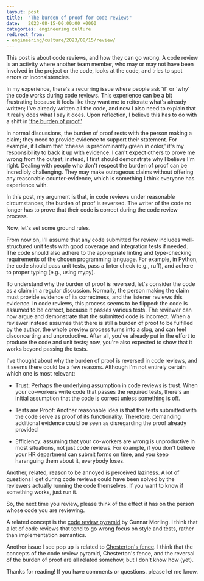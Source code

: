 ```yaml
---
layout: post
title:  "The burden of proof for code reviews"
date:   2023-08-15-00:00:00 +0000
categories: engineering culture
redirect_from:
- engineering/culture/2023/08/15/review/
---
```


This post is about code reviews, and how they can go wrong. A code review is an activity where another team member, who may or may not have been involved in the project or the code, looks at the code, and tries to spot errors or inconsistencies. 

In my experience, there's a recurring issue where people ask 'if' or 'why' the code works during code reviews. This experience can be a bit frustrating because it feels like they want me to reiterate what's already written; I've already written all the code, and now I also need to explain that it really does what I say it does. Upon reflection, I believe this has to do with a shift in ['the burden of proof.'](https://en.wikipedia.org/wiki/Burden_of_proof_(philosophy))

In normal discussions, the burden of proof rests with the person making a claim; they need to provide evidence to support their statement. For example, if I claim that 'cheese is predominantly green in color,' it's my responsibility to back it up with evidence. I can't expect others to prove me wrong from the outset; instead, I first should demonstrate why I believe I'm right. Dealing with people who don't respect the burden of proof can be incredibly challenging. They may make outrageous claims without offering any reasonable counter-evidence, which is something I think everyone has experience with.

In this post, my argument is that, in code reviews under reasonable circumstances, the burden of proof is reversed. The writer of the code no longer has to prove that their code is correct during the code review process. 

Now, let's set some ground rules.

From now on, I'll assume that any code submitted for review includes well-structured unit tests with good coverage and integration tests if needed. The code should also adhere to the appropriate linting and type-checking requirements of the chosen programming language. For example, in Python, the code should pass unit tests, pass a linter check (e.g., ruff), and adhere to proper typing (e.g., using mypy).

To understand why the burden of proof is reversed, let's consider the code as a claim in a regular discussion. Normally, the person making the claim must provide evidence of its correctness, and the listener reviews this evidence. In code reviews, this process seems to be flipped: the code is assumed to be correct, because it passes various tests. The reviewer can now argue and demonstrate that the submitted code is incorrect. When a reviewer instead assumes that there is still a burden of proof to be fulfilled by the author, the whole preview process turns into a slog, and can feel disconcerting and unproductive. After all, you've already put in the effort to produce the code and unit tests; now, you're also expected to show that it works beyond passing the tests.

I've thought about why the burden of proof is reversed in code reviews, and it seems there could be a few reasons. Although I'm not entirely certain which one is most relevant:

* Trust: Perhaps the underlying assumption in code reviews is trust. When your co-workers write code that passes the required tests, there's an initial assumption that the code is correct unless something is off.

* Tests are Proof: Another reasonable idea is that the tests submitted with the code serve as proof of its functionality. Therefore, demanding additional evidence could be seen as disregarding the proof already provided

* Efficiency: assuming that your co-workers are wrong is unproductive in most situations, not just code reviews. For example, if you don't believe your HR department can submit forms on time, and you keep haranguing them about it, everybody loses.

Another, related, reason to be annoyed is perceived laziness. A lot of questions I get during code reviews could have been solved by the reviewers actually running the code themselves. If you want to know if something works, just run it.

So, the next time you review, please think of the effect it has on the person whose code you are reviewing.

A related concept is the [code review pyramid](https://www.morling.dev/blog/the-code-review-pyramid/) by Gunnar Morling. I think that a lot of code reviews that tend to go wrong focus on style and tests, rather than implementation semantics.

Another issue I see pop up is related to [Chesterton's fence](https://fs.blog/chestertons-fence/). I think that the concepts of the code review pyramid, Chesterton's fence, and the reversal of the burden of proof are all related somehow, but I don't know how (yet).

Thanks for reading! If you have comments or questions. please let me know.